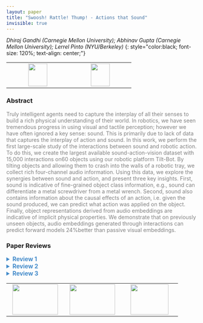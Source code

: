 ```yaml
---
layout: paper
title: "Swoosh! Rattle! Thump! - Actions that Sound"
invisible: true
---
```

*Dhiraj Gandhi (Carnegie Mellon University); Abhinav Gupta (Carnegie Mellon University); Lerrel Pinto (NYU/Berkeley)*
{: style="color:black; font-size: 120%; text-align: center;"}

<table width="30%"> <tr>
<td style="width: 20%; text-align: center;"><a href="http://www.roboticsproceedings.org/rss16/p002.pdf"><img src="{{ site.baseurl }}/images/paper_link.png"
width = "50"  height = "60"/> </a> </td>

<td style="width: 20%; text-align: center;"><a href="https://dhiraj100892.github.io/sound_with_action/"><img src="{{ site.baseurl }}/images/software_link.png"
width = "50"  height = "60"/> </a> </td>

</tr></table>

### Abstract
<html><p style="color:gray; font-size: 100%; text-align: justified;">
Truly intelligent agents need to capture the interplay of all their senses to build a rich physical understanding of their world.  In  robotics,  we  have  seen  tremendous  progress  in  using visual  and  tactile  perception;  however  we  have  often  ignored  a key  sense:  sound.  This  is  primarily  due  to  lack  of  data  that captures  the  interplay  of  action  and  sound.  In  this  work,  we perform  the  first  large-scale  study  of  the  interactions  between sound  and  robotic  action.  To  do  this,  we  create  the  largest available sound-action-vision dataset with 15,000 interactions on60 objects using our robotic platform Tilt-Bot. By tilting objects and  allowing  them  to  crash  into  the  walls  of  a  robotic  tray,  we collect  rich  four-channel  audio  information.  Using  this  data,  we explore  the  synergies  between  sound  and  action,  and  present three   key   insights.   First,   sound   is   indicative   of   fine-grained object  class  information,  e.g.,  sound  can  differentiate  a  metal screwdriver  from  a  metal  wrench.  Second,  sound  also  contains information  about  the  causal  effects  of  an  action,  i.e.  given  the sound  produced,  we  can  predict  what  action  was  applied  on the  object.  Finally,  object  representations  derived  from  audio embeddings  are  indicative  of  implicit  physical  properties.  We demonstrate that on previously unseen objects, audio embeddings generated through interactions can predict forward models 24%better  than  passive  visual  embeddings.
</p></html>

### Paper Reviews
<details><summary style="font-size:110%; color:#438BCA; cursor: pointer;"><b> Review 1</b></summary>
<p style="color:gray; font-size: 100%; text-align: justified; white-space: pre-line">
This paper provides insights on the importance of using sound for object classification, inverse and forward model predictions. To do this, the paper first present the data collection procedure used to sound-action-vision dataset available with 15,000 interactions on over 60 objects using a Sawyer robot. Then this dataset is used to explore explore the synergy between sound and action to gain insight into what sound can be used for. The paper reports on a number of evaluations including 1) object classification, 2) inverse-model learning, 3) multi-task audio embedding learning, 4) few shot learning, and 5) forward model learning.

Pros:
* The insights provided in the paper are very useful for the research community.
* Relatively thorough experimental evaluation.
* The authors mentioned they are planning to open-source the dataset.
* The paper is easy to read.

Cons:
* The distributions of the objects are not described in the paper. Although some of the objects used for data collection are shown in Fig 4, but this is quite an important aspect of the paper that needs to be described in more details. Specifically, these distributions should be reported for both training and test datasets:
  1) Object distribution based on MATERIAL (e.g. metal, plastic, glass, ...).
  2) Object distribution based on SHAPE (e.g. small, medium, large).
  3) Object distribution based on WEIGHT (e.g. light, medium, heavy).
  4) Object distribution based on HARDNESS (e.g. soft, firm, hard).
It would be also interesting to report on the accuracy based on these distributions. This might provide more insights on the effectiveness or in-effectiveness of using sound based on the object category.

* Some claims in the paper are too generic and not well-supported and should be tuned-down. For example:
(1) In Section IV-B: " This shows that audio data contains fine-grained information about objects.  Although ...,  our results show for the first time (to our knowledge) that audio information generated through action gives instance-level information like screwdriver, scissor, tennis ball etc" Though I believe this claim for the limited object dataset considered in this paper, one should avoid over-generalizing the results. 

(2) Although the collected dataset is useful for research, it is not a representative of real-life scenarios a robot may face. The proposed setup makes a number of exaggerated movements that produces loud noise. This plays an important role in improving the results in using sound. The paper briefly reports an experiment along this line in Section IV-G, however, this section is not well described missing critical details such objects being used and more thorough quantitative experiments.

Suggestions:
- The paper provides comparison with a visual-only baseline. I am wondering how much one may gain by using audio-vision vs force-vision. The latter refers to the case where one may use to force/torque value from contact to infer information.

- Kids used toys with exaggerated noise to build their sound-action synergy. But, when they grow they could use the built skill during childhood in their adulthood. I was wondering if you could use the knowledge gained by tilt-bot robot and apply it to the pushing experiment?

Further comments:
- Please provide details on the action distribution used to tilt the box.
- Section IV-C: It seems the visual model does a better generalization from seen to unseen objects compared to an audio model. Please elaborate this in the paper.
- Fig 6: Some of the action prediction in Fig 6 are pretty off. This need to be discussed in the paper.
- Fig 2 is missing in the paper.
- What if you tilt the box but the object doesn't hit the wall (though does a small movement)? Do you still use this data?
- There is a typo in the caption of Fig 6: "For each for images, ..."
- Table 1: What does the arrow up and down correspond to? I assume it means whether a higher or lower value is desired. Please clarify this in the caption.
</p> </details>

<details><summary style="font-size:110%; color:#438BCA; cursor: pointer;"><b> Review 2</b></summary>
<p style="color:gray; font-size: 100%; text-align: justified; white-space: pre-line">
Overall comments: The submission is highly original. I do not know of any other work aiming to provide an open-sourced dataset that includes action, vision and sound. I believe such a dataset would be useful to the robotics community, as well as other communities more specifically interested in sound.

There is room for improvement in the quality of the submission on the experimental side. As a dataset paper, I think it is very strong. However, the authors do not provide convincing experiments to show that sound is a useful perceptual input above vision. I give several specific points of (hopefully constructive) criticism on this below.

Nitpicky writing points for the introduction
“A truly intelligent agent would need to capture the interplay of all the three senses to build a physical understanding of the world.”
--this really is not obviously true. Many truly intelligent humans and animals lack at least one sense, sometimes two, and are still capable of understanding the physical world. Consider removing this sentence, as I don’t think it is needed to still underscore the importance of sound as a sense.

Consider splitting related work into two sections: one that is about datasets (and prior datasets), and one about how sound can be successfully leveraged for different tasks. As it currently reads, these two are conflated, as previous methods are mentioned that also introduce both datasets and applications, but their differences are only mentioned in the dataset axis but not the applications axis. “Multi-modal learning with sound” as a section should only compare to the application axis of previous work - the dataset section can separately compare to datasets in previous work.

Constructive criticism for experiments:
General criticism: not nearly enough detail is provided in the paper to be able to replicate any of the experiments. Architectures for the models are not described, there is no mention of how the models are trained, and hyperparameters are ignored. As it stands, this paper could not be reproduced by a reader.

Fine-grained audio classification:
--The authors state that they create a dataset by taking 80% of their data and testing on a held out set of 20% of their data, for each object. They provide a random embedding baseline, but not the standard “nearest neighbours in pixel space” baseline. Without this nearest neighbours baseline (in pixel space), it is difficult to get a sense of how difficult this problem is. This is a common baseline for other perceptual datasets.

Inverse model learning
--In Figure 6, it would be helpful to see for these same examples what the predictions from the “vision-only” model are. In addition, how much sound is being provided as input? Is it from the full 4 seconds? If so, it seems that a fair comparison might be to provide the full 4 second video from the visual domain, which I would expect could perform better than using the sound.

Multi-task audio embedding learning 
--The authors first say that “training is performed on set A objects, while testing is done on set A held-out interactions and unseen set B objects”. However, they then go on to say that they see performance improvements from 73.8% to 78.6% when training on the set A objects only, and 76.1 to 79.5 when training on both set A and set B objects. If you were training on set A and set B objects, what was being tested?
--for the inverse-model learning, is joint learning performed on both set A and set B? If so, it’s not surprising that you see improvement for set B regression but not set A. This needs to be stated more clearly in the manuscript. Similarly, when comparing to the visual baseline, it seems like the authors are just reporting the previous number that did not use joint training on both tasks. If you would like to compare to this baseline, it should also be jointly trained with the classification task.
--Figure 8 could be improved or possibly removed. Perhaps color coding by physical similarity would help the visualization. At the moment, it’s not clear that physically different objects are well separated in the embedding space since the colors don’t represent a gradient along any property.

Few-shot learning
--The authors say they use a nearest neighbours method to perform few-shot learning. How many neighbours are used?
--The authors show that using a ResNet embedding does better than the audio embeddings by a wide margin. Was any fine-tuning done to the ResNet?

Forward model learning. 
--Authors say that audio embedding is based on a random interaction. Is this random interaction *significantly different* from the action that is then input to the forward model for prediction? The figure suggests these are in the same general direction, and it would be helpful to know how the accuracy varies as a function of the similarity between the “probe” action and the predicted action.
--I am particularly concerned about this because of how badly the ResNet performs, even though it did a *much* better job at few-shot object classification in the previous section. Since the oracle is doing very well, and is defined as using the true “class” label, I would have expected that the method which most accurately captures the class would perform best in this task. However, the ResNet, which performs much better than the audio embeddings, is somehow worse for forward model prediction. Could the authors comment on why this is?

Overall, I think this dataset will be a nice contribution to the community, but the paper as it is currently written does not perform clear experiments to show that audio is necessary above and beyond visual information. If the authors can address the criticisms above, I believe the paper could be improved and would help spur the adoption of this dataset within the community.
</p> </details>

<details><summary style="font-size:110%; color:#438BCA; cursor: pointer;"><b> Review 3</b></summary>
<p style="color:gray; font-size: 100%; text-align: justified; white-space: pre-line">
This is a very nice, very clear paper. It makes a compelling case for the value of the provided dataset for research, the value of using joint sensory inputs in embeddings, and that achieving some degree of generalization from audio data is actually attainable without a large amount of data/modeling/engineering. This last point is a bit surprising, and opens up new research directions (how much generalization? can we use 'pretrained' audio embeddings?
</p> </details>

<table width="100%"><tr><td style="width: 30%; text-align: center;"><a href="{{ site.baseurl }}/program/papers/1"> <img src="{{ site.baseurl }}/images/previous_icon.png" width = "120"  height = "80"/> </a> </td>

<td style="width: 30%; text-align: center;"><a href="{{ site.baseurl }}/program/papers"> <img src="{{ site.baseurl }}/images/overview_icon.png" width = "120"  height = "80"/> </a> </td> 

<td style="width: 30%; text-align: center;"><a href="{{ site.baseurl }}/program/papers/3"> <img src="{{ site.baseurl }}/images/next_icon.png" width = "100"  height = "80"/> </a> </td> 

</tr></table>

